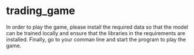 # trading_game
In order to play the game, please install the required data so that the model can be trained locally and ensure that the libraries in the requirements are installed. Finally, go to your comman line and start the program to play the game.
